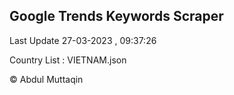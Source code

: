 

## Google Trends Keywords Scraper 
 
Last Update 27-03-2023 , 09:37:26

Country List :
VIETNAM.json



© Abdul Muttaqin 
